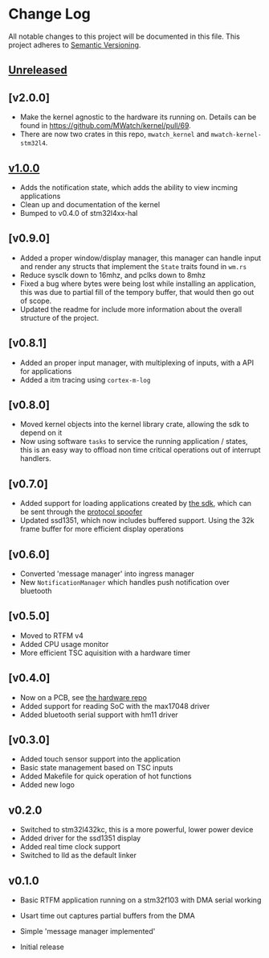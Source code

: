# Change Log

All notable changes to this project will be documented in this file.
This project adheres to [Semantic Versioning](http://semver.org/).

## [Unreleased]

## [v2.0.0]

- Make the kernel agnostic to the hardware its running on. Details can be found in https://github.com/MWatch/kernel/pull/69.
- There are now two crates in this repo, `mwatch_kernel` and `mwatch-kernel-stm32l4`.

## [v1.0.0]

- Adds the notification state, which adds the ability to view incming applications
- Clean up and documentation of the kernel
- Bumped to v0.4.0 of stm32l4xx-hal

## [v0.9.0]

- Added a proper window/display manager, this manager can handle input and render any structs that implement the `State` traits found in `wm.rs`
- Reduce sysclk down to 16mhz, and pclks down to 8mhz
- Fixed a bug where bytes were being lost while installing an application, this was due to partial fill of the tempory buffer, that would then go out of scope.
- Updated the readme for include more information about the overall structure of the project.

## [v0.8.1]

- Added an proper input manager, with multiplexing of inputs, with a API for applications
- Added a itm tracing using `cortex-m-log`

## [v0.8.0]

- Moved kernel objects into the kernel library crate, allowing the sdk to depend on it
- Now using software `tasks` to service the running application / states, this is an easy way to offload non time critical operations out of interrupt handlers.

## [v0.7.0]

- Added support for loading applications created by [the sdk](https://github.com/MWatch/sdk), which can be sent through the [protocol spoofer](https://github.com/MWatch/mwatch-protocol-spoofer)
- Updated ssd1351, which now includes buffered support. Using the 32k frame buffer for more efficient display operations

## [v0.6.0]

- Converted 'message manager' into ingress manager
- New `NotificationManager` which handles push notification over bluetooth

## [v0.5.0]

- Moved to RTFM v4
- Added CPU usage monitor
- More efficient TSC aquisition with a hardware timer

## [v0.4.0]

- Now on a PCB, see [the hardware repo](https://github.com/MWatch/hardware)
- Added support for reading SoC with the max17048 driver
- Added bluetooth serial support with hm11 driver

## [v0.3.0]

- Added touch sensor support into the application
- Basic state management based on TSC inputs
- Added Makefile for quick operation of hot functions
- Added new logo

## v0.2.0

- Switched to stm32l432kc, this is a more powerful, lower power device
- Added driver for the ssd1351 display
- Added real time clock support
- Switched to lld as the default linker


## v0.1.0

- Basic RTFM application running on a stm32f103 with DMA serial working
- Usart time out captures partial buffers from the DMA
- Simple 'message manager implemented'

- Initial release

[Unreleased]: https://github.com/mwatch/kernel/compare/v1.0.0...HEAD
[v1.0.0]: https://github.com/mwatch/kernel/compare/v0.9.0...v1.0.0
[v0.1.0]: https://github.com/mwatch/kernel/tree/v0.1.0